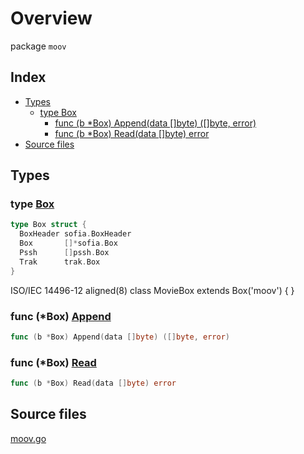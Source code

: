 # Overview

package `moov`

## Index

- [Types](#types)
  - [type Box](#type-box)
    - [func (b \*Box) Append(data []byte) ([]byte, error)](#func-box-append)
    - [func (b \*Box) Read(data []byte) error](#func-box-read)
- [Source files](#source-files)

## Types

### type [Box](./moov.go#L12)

```go
type Box struct {
  BoxHeader sofia.BoxHeader
  Box       []*sofia.Box
  Pssh      []pssh.Box
  Trak      trak.Box
}
```

ISO/IEC 14496-12
  aligned(8) class MovieBox extends Box('moov') {
  }

### func (\*Box) [Append](./moov.go#L19)

```go
func (b *Box) Append(data []byte) ([]byte, error)
```

### func (\*Box) [Read](./moov.go#L39)

```go
func (b *Box) Read(data []byte) error
```

## Source files

[moov.go](./moov.go)
